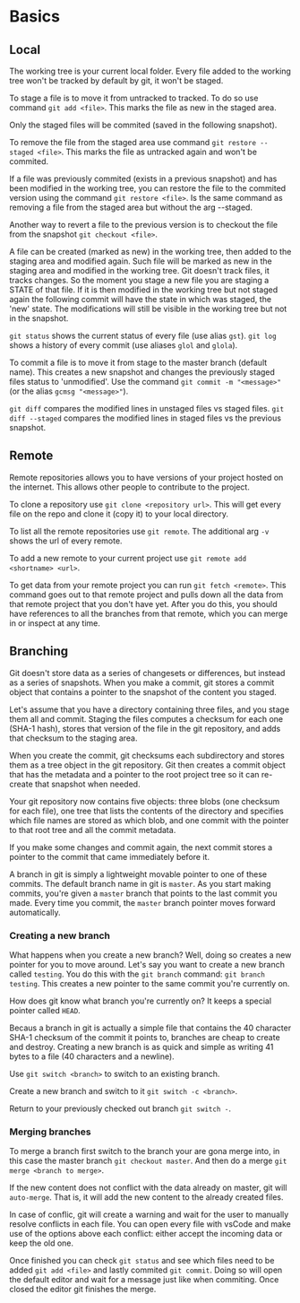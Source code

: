 # Basics  

## Local  

The working tree is your current local folder. Every file added to the working tree won't be
tracked by default by git, it won't be staged.

To stage a file is to move it from untracked to tracked. To do so use command `git add <file>`.
This marks the file as new in the staged area.

Only the staged files will be commited (saved in the following snapshot).

To remove the file from the staged area use command `git restore --staged <file>`. This marks the 
file as untracked again and won't be commited.

If a file was previously commited (exists in a previous snapshot) and has been modified in the
working tree, you can restore the file to the commited version using the command
`git restore <file>`. Is the same command as removing a file from the staged area but without
the arg --staged.

Another way to revert a file to the previous version is to checkout the file from the snapshot
`git checkout <file>`.

A file can be created (marked as new) in the working tree, then added to the staging area
and modified again. Such file will be marked as new in the staging area and modified in the working
tree. Git doesn't track files, it tracks changes. So the moment you stage a new file you are
staging a STATE of that file. If it is then modified in the working tree but not staged again
the following commit will have the state in which was staged, the 'new' state. The modifications
will still be visible in the working tree but not in the snapshot.

`git status` shows the current status of every file (use alias `gst`).
`git log` shows a history of every commit (use aliases `glol` and `glola`).

To commit a file is to move it from stage to the master branch (default name). This creates a
new snapshot and changes the previously staged files status to 'unmodified'. Use the command
`git commit -m "<message>"` (or the alias `gcmsg "<message>"`).

`git diff` compares the modified lines in unstaged files vs staged files.
`git diff --staged` compares the modified lines in staged files vs the previous snapshot.


## Remote  

Remote repositories allows you to have versions of your project hosted on the internet. This allows
other people to contribute to the project.

To clone a repository use `git clone <repository url>`. This will get every file on the repo and
clone it (copy it) to your local directory.

To list all the remote repositories use `git remote`.
The additional arg `-v` shows the url of every remote.

To add a new remote to your current project use `git remote add <shortname> <url>`.

To get data from your remote project you can run `git fetch <remote>`. This command goes out 
to that remote project and pulls down all the data from that remote project that you don't 
have yet. After you do this, you should have references to all the branches from that remote, 
which you can merge in or inspect at any time.


## Branching  

Git doesn't store data as a series of changesets or differences, but instead as a series of
snapshots. When you make a commit, git stores a commit object that contains a pointer to the 
snapshot of the content you staged.

Let's assume that you have a directory containing three files, and you stage them all and commit.
Staging the files computes a checksum for each one (SHA-1 hash), stores that version of the file
in the git repository, and adds that checksum to the staging area.

When you create the commit, git checksums each subdirectory and stores them as a tree object in the
git repository. Git then creates a commit object that has the metadata and a pointer to the root
project tree so it can re-create that snapshot when needed.

Your git repository now contains five objects: three blobs (one checksum for each file), one tree
that lists the contents of the directory and specifies which file names are stored as which blob,
and one commit with the pointer to that root tree and all the commit metadata.

If you make some changes and commit again, the next commit stores a pointer to the commit that
came immediately before it.

A branch in git is simply a lightweight movable pointer to one of these commits. The default
branch name in git is `master`. As you start making commits, you're given a `master` branch that
points to the last commit you made. Every time you commit, the `master` branch pointer moves
forward automatically.


### Creating a new branch

What happens when you create a new branch? Well, doing so creates a new pointer for you to move
around. Let's say you want to create a new branch called `testing`. You do this with the
`git branch` command: `git branch testing`. This creates a new pointer to the same commit you're 
currently on.

How does git know what branch you're currently on? It keeps a special pointer called `HEAD`.

Becaus a branch in git is actually a simple file that contains the 40 character SHA-1 checksum
of the commit it points to, branches are cheap to create and destroy. Creating a new branch is
as quick and simple as writing 41 bytes to a file (40 characters and a newline).

Use `git switch <branch>` to switch to an existing branch.

Create a new branch and switch to it `git switch -c <branch>`.

Return to your previously checked out branch `git switch -`.


### Merging branches

To merge a branch first switch to the branch your are gona merge into,
in this case the master branch `git checkout master`. And then do a merge 
`git merge <branch to merge>`. 

If the new content does not conflict with the data already on master, git will 
`auto-merge`. That is, it will add the new content to the already created files.

In case of conflic, git will create a warning and wait for the user to manually resolve
conflicts in each file. You can open every file with vsCode and make use of the options
above each conflict: either accept the incoming data or keep the old one.

Once finished you can check `git status` and see which files need to be added 
`git add <file>` and lastly commited `git commit`. Doing so will open the default editor
and wait for a message just like when commiting. Once closed the editor git finishes
the merge.